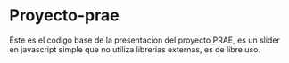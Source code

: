 # Proyecto-prae
Este es el codigo base de la presentacion del proyecto PRAE, es un slider en javascript simple que no utiliza librerias externas, es de libre uso.
